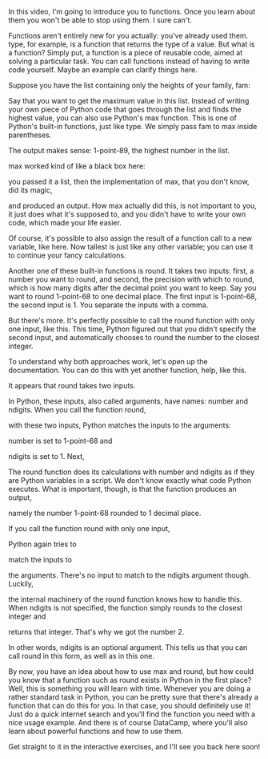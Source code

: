 In this video, I'm going to introduce you to functions. Once you learn about them you won't be able to stop using them. I sure can't.

Functions aren't entirely new for you actually: you've already used them. type, for example, is a function that returns the type of a value. But what is a function? Simply put, a function is a piece of reusable code, aimed at solving a particular task. You can call functions instead of having to write code yourself. Maybe an example can clarify things here.

Suppose you have the list containing only the heights of your family, fam:

Say that you want to get the maximum value in this list. Instead of writing your own piece of Python code that goes through the list and finds the highest value, you can also use Python's max function. This is one of Python's built-in functions, just like type. We simply pass fam to max inside parentheses.

The output makes sense: 1-point-89, the highest number in the list.

max worked kind of like a black box here:

you passed it a list, then the implementation of max, that you don't know, did its magic,

and produced an output. How max actually did this, is not important to you, it just does what it's supposed to, and you didn't have to write your own code, which made your life easier.

Of course, it's possible to also assign the result of a function call to a new variable, like here. Now tallest is just like any other variable; you can use it to continue your fancy calculations.

Another one of these built-in functions is round. It takes two inputs: first, a number you want to round, and second, the precision with which to round, which is how many digits after the decimal point you want to keep. Say you want to round 1-point-68 to one decimal place. The first input is 1-point-68, the second input is 1. You separate the inputs with a comma.

But there's more. It's perfectly possible to call the round function with only one input, like this. This time, Python figured out that you didn't specify the second input, and automatically chooses to round the number to the closest integer.

To understand why both approaches work, let's open up the documentation. You can do this with yet another function, help, like this.

It appears that round takes two inputs.

In Python, these inputs, also called arguments, have names: number and ndigits. When you call the function round,

with these two inputs, Python matches the inputs to the arguments:

number is set to 1-point-68 and

ndigits is set to 1. Next,

The round function does its calculations with number and ndigits as if they are Python variables in a script. We don't know exactly what code Python executes. What is important, though, is that the function produces an output,

namely the number 1-point-68 rounded to 1 decimal place.

If you call the function round with only one input,

Python again tries to

match the inputs to

the arguments. There's no input to match to the ndigits argument though. Luckily,

the internal machinery of the round function knows how to handle this. When ndigits is not specified, the function simply rounds to the closest integer and

returns that integer. That's why we got the number 2.

In other words, ndigits is an optional argument. This tells us that you can call round in this form, as well as in this one.

By now, you have an idea about how to use max and round, but how could you know that a function such as round exists in Python in the first place? Well, this is something you will learn with time. Whenever you are doing a rather standard task in Python, you can be pretty sure that there's already a function that can do this for you. In that case, you should definitely use it! Just do a quick internet search and you'll find the function you need with a nice usage example. And there is of course DataCamp, where you'll also learn about powerful functions and how to use them.

Get straight to it in the interactive exercises, and I'll see you back here soon!

